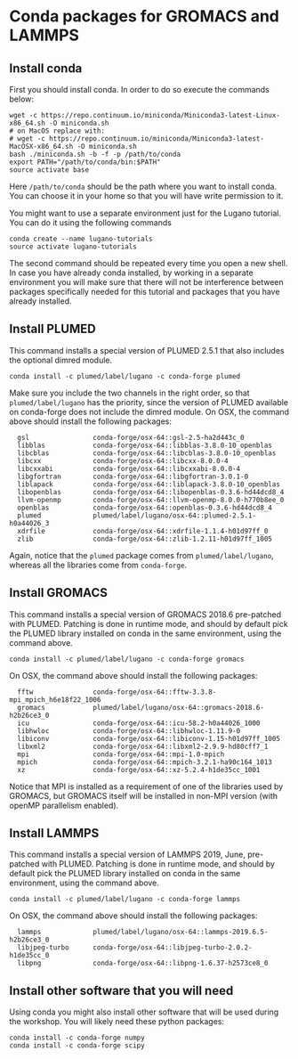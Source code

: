 # Conda packages for GROMACS and LAMMPS

## Install conda

First you should install conda. In order to do so execute the commands below:

````
wget -c https://repo.continuum.io/miniconda/Miniconda3-latest-Linux-x86_64.sh -O miniconda.sh
# on MacOS replace with:
# wget -c https://repo.continuum.io/miniconda/Miniconda3-latest-MacOSX-x86_64.sh -O miniconda.sh
bash ./miniconda.sh -b -f -p /path/to/conda
export PATH="/path/to/conda/bin:$PATH"
source activate base
````

Here `/path/to/conda` should be the path where you want to install conda. You can choose it in your home so that you will have write permission to it.

You might want to use a separate environment just for the Lugano tutorial. You can do it using the following commands

````
conda create --name lugano-tutorials
source activate lugano-tutorials
````

The second command should be repeated every time you open a new shell.
In case you have already conda installed, by working in a separate environment you will make sure that there
will not be interference between packages specifically needed for this tutorial and packages that you have already installed.

## Install PLUMED

This command installs a special version of PLUMED 2.5.1 that also includes the optional dimred module.

````
conda install -c plumed/label/lugano -c conda-forge plumed
````

Make sure you include the two channels in the right order, so that `plumed/label/lugano` has the priority, since the version
of PLUMED available on conda-forge does not include the dimred module.
On OSX, the command above should install the following packages:

````
  gsl                conda-forge/osx-64::gsl-2.5-ha2d443c_0
  libblas            conda-forge/osx-64::libblas-3.8.0-10_openblas
  libcblas           conda-forge/osx-64::libcblas-3.8.0-10_openblas
  libcxx             conda-forge/osx-64::libcxx-8.0.0-4
  libcxxabi          conda-forge/osx-64::libcxxabi-8.0.0-4
  libgfortran        conda-forge/osx-64::libgfortran-3.0.1-0
  liblapack          conda-forge/osx-64::liblapack-3.8.0-10_openblas
  libopenblas        conda-forge/osx-64::libopenblas-0.3.6-hd44dcd8_4
  llvm-openmp        conda-forge/osx-64::llvm-openmp-8.0.0-h770b8ee_0
  openblas           conda-forge/osx-64::openblas-0.3.6-hd44dcd8_4
  plumed             plumed/label/lugano/osx-64::plumed-2.5.1-h0a44026_3
  xdrfile            conda-forge/osx-64::xdrfile-1.1.4-h01d97ff_0
  zlib               conda-forge/osx-64::zlib-1.2.11-h01d97ff_1005
````

Again, notice that the `plumed` package comes from `plumed/label/lugano`, whereas all the libraries come from `conda-forge`.

## Install GROMACS

This command installs a special version of GROMACS 2018.6 pre-patched with PLUMED.
Patching is done in runtime mode, and should by default pick the PLUMED library installed
on conda in the same environment, using the command above. 

````
conda install -c plumed/label/lugano -c conda-forge gromacs
````

On OSX, the command above should install the following packages:

````
  fftw               conda-forge/osx-64::fftw-3.3.8-mpi_mpich_h6e18f22_1006
  gromacs            plumed/label/lugano/osx-64::gromacs-2018.6-h2b26ce3_0
  icu                conda-forge/osx-64::icu-58.2-h0a44026_1000
  libhwloc           conda-forge/osx-64::libhwloc-1.11.9-0
  libiconv           conda-forge/osx-64::libiconv-1.15-h01d97ff_1005
  libxml2            conda-forge/osx-64::libxml2-2.9.9-hd80cff7_1
  mpi                conda-forge/osx-64::mpi-1.0-mpich
  mpich              conda-forge/osx-64::mpich-3.2.1-ha90c164_1013
  xz                 conda-forge/osx-64::xz-5.2.4-h1de35cc_1001
````

Notice that MPI is installed as a requirement of one of the libraries used by GROMACS, but GROMACS itself
will be installed in non-MPI version (with openMP parallelism enabled).


## Install LAMMPS

This command installs a special version of LAMMPS 2019, June, pre-patched with PLUMED.
Patching is done in runtime mode, and should by default pick the PLUMED library installed
on conda in the same environment, using the command above. 

````
conda install -c plumed/label/lugano -c conda-forge lammps
````

On OSX, the command above should install the following packages:

````
  lammps             plumed/label/lugano/osx-64::lammps-2019.6.5-h2b26ce3_0
  libjpeg-turbo      conda-forge/osx-64::libjpeg-turbo-2.0.2-h1de35cc_0
  libpng             conda-forge/osx-64::libpng-1.6.37-h2573ce8_0
````

## Install other software that you will need

Using conda you might also install other software that will be used during the workshop.
You will likely need these python packages:

````
conda install -c conda-forge numpy
conda install -c conda-forge scipy
````

